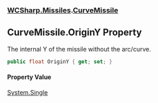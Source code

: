 ### [WCSharp.Missiles](WCSharp.Missiles.md 'WCSharp.Missiles').[CurveMissile](WCSharp.Missiles.CurveMissile.md 'WCSharp.Missiles.CurveMissile')

## CurveMissile.OriginY Property

The internal Y of the missile without the arc/curve.

```csharp
public float OriginY { get; set; }
```

#### Property Value
[System.Single](https://docs.microsoft.com/en-us/dotnet/api/System.Single 'System.Single')